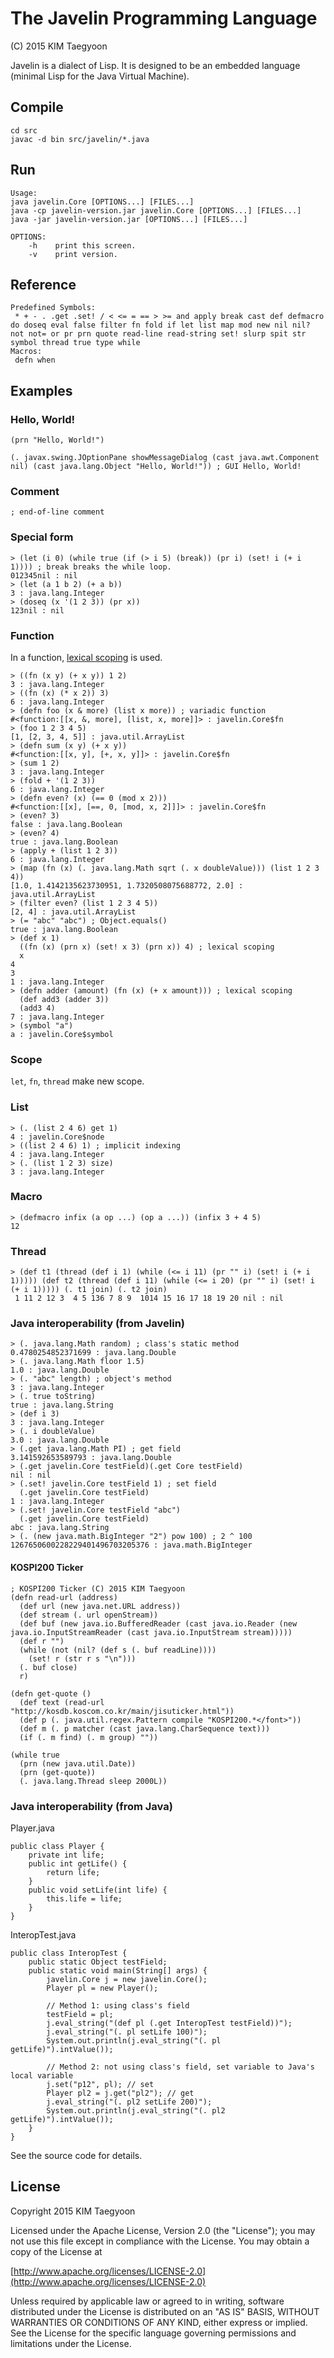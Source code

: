 # The Javelin Programming Language

(C) 2015 KIM Taegyoon

Javelin is a dialect of Lisp. It is designed to be an embedded language (minimal Lisp for the Java Virtual Machine).

## Compile ##
```
cd src
javac -d bin src/javelin/*.java
```

## Run ##
```
Usage:
java javelin.Core [OPTIONS...] [FILES...]
java -cp javelin-version.jar javelin.Core [OPTIONS...] [FILES...]
java -jar javelin-version.jar [OPTIONS...] [FILES...]

OPTIONS:
    -h    print this screen.
    -v    print version.
```

## Reference ##
```
Predefined Symbols:
 * + - . .get .set! / < <= = == > >= and apply break cast def defmacro do doseq eval false filter fn fold if let list map mod new nil nil? not not= or pr prn quote read-line read-string set! slurp spit str symbol thread true type while
Macros:
 defn when
```

## Examples ##
### Hello, World! ###
```
(prn "Hello, World!")
```

```
(. javax.swing.JOptionPane showMessageDialog (cast java.awt.Component nil) (cast java.lang.Object "Hello, World!")) ; GUI Hello, World!
```

### Comment ###
```
; end-of-line comment
```

### Special form ###
```
> (let (i 0) (while true (if (> i 5) (break)) (pr i) (set! i (+ i 1)))) ; break breaks the while loop.
012345nil : nil
> (let (a 1 b 2) (+ a b))
3 : java.lang.Integer
> (doseq (x '(1 2 3)) (pr x))
123nil : nil
```

### Function ###

In a function, [lexical scoping](http://en.wikipedia.org/wiki/Lexical_scoping#Lexical_scoping) is used.

```
> ((fn (x y) (+ x y)) 1 2)
3 : java.lang.Integer
> ((fn (x) (* x 2)) 3)
6 : java.lang.Integer
> (defn foo (x & more) (list x more)) ; variadic function
#<function:[[x, &, more], [list, x, more]]> : javelin.Core$fn
> (foo 1 2 3 4 5)
[1, [2, 3, 4, 5]] : java.util.ArrayList
> (defn sum (x y) (+ x y))
#<function:[[x, y], [+, x, y]]> : javelin.Core$fn
> (sum 1 2)
3 : java.lang.Integer
> (fold + '(1 2 3))
6 : java.lang.Integer
> (defn even? (x) (== 0 (mod x 2)))
#<function:[[x], [==, 0, [mod, x, 2]]]> : javelin.Core$fn
> (even? 3)
false : java.lang.Boolean
> (even? 4)
true : java.lang.Boolean
> (apply + (list 1 2 3))
6 : java.lang.Integer
> (map (fn (x) (. java.lang.Math sqrt (. x doubleValue))) (list 1 2 3 4))
[1.0, 1.4142135623730951, 1.7320508075688772, 2.0] : java.util.ArrayList
> (filter even? (list 1 2 3 4 5))
[2, 4] : java.util.ArrayList
> (= "abc" "abc") ; Object.equals()
true : java.lang.Boolean
> (def x 1)
  ((fn (x) (prn x) (set! x 3) (prn x)) 4) ; lexical scoping
  x
4
3
1 : java.lang.Integer
> (defn adder (amount) (fn (x) (+ x amount))) ; lexical scoping
  (def add3 (adder 3))
  (add3 4)
7 : java.lang.Integer
> (symbol "a")
a : javelin.Core$symbol
```

### Scope ###
`let`, `fn`, `thread` make new scope.

### List ###
```
> (. (list 2 4 6) get 1)
4 : javelin.Core$node
> ((list 2 4 6) 1) ; implicit indexing
4 : java.lang.Integer
> (. (list 1 2 3) size)
3 : java.lang.Integer
```

### Macro ###
```
> (defmacro infix (a op ...) (op a ...)) (infix 3 + 4 5)
12
```

### Thread ###
```
> (def t1 (thread (def i 1) (while (<= i 11) (pr "" i) (set! i (+ i 1))))) (def t2 (thread (def i 11) (while (<= i 20) (pr "" i) (set! i (+ i 1))))) (. t1 join) (. t2 join)
 1 11 2 12 3  4 5 136 7 8 9  1014 15 16 17 18 19 20 nil : nil
```

### Java interoperability (from Javelin) ###
```
> (. java.lang.Math random) ; class's static method
0.4780254852371699 : java.lang.Double
> (. java.lang.Math floor 1.5)
1.0 : java.lang.Double
> (. "abc" length) ; object's method
3 : java.lang.Integer
> (. true toString)
true : java.lang.String
> (def i 3)
3 : java.lang.Integer
> (. i doubleValue)
3.0 : java.lang.Double
> (.get java.lang.Math PI) ; get field
3.141592653589793 : java.lang.Double
> (.get javelin.Core testField)(.get Core testField)
nil : nil
> (.set! javelin.Core testField 1) ; set field
  (.get javelin.Core testField)
1 : java.lang.Integer
> (.set! javelin.Core testField "abc")
  (.get javelin.Core testField)
abc : java.lang.String
> (. (new java.math.BigInteger "2") pow 100) ; 2 ^ 100
1267650600228229401496703205376 : java.math.BigInteger
```

#### KOSPI200 Ticker
```
; KOSPI200 Ticker (C) 2015 KIM Taegyoon
(defn read-url (address)
  (def url (new java.net.URL address))
  (def stream (. url openStream))
  (def buf (new java.io.BufferedReader (cast java.io.Reader (new java.io.InputStreamReader (cast java.io.InputStream stream)))))
  (def r "")
  (while (not (nil? (def s (. buf readLine))))
    (set! r (str r s "\n")))
  (. buf close)
  r)

(defn get-quote ()
  (def text (read-url "http://kosdb.koscom.co.kr/main/jisuticker.html"))
  (def p (. java.util.regex.Pattern compile "KOSPI200.*</font>"))
  (def m (. p matcher (cast java.lang.CharSequence text)))
  (if (. m find) (. m group) ""))

(while true
  (prn (new java.util.Date))
  (prn (get-quote))
  (. java.lang.Thread sleep 2000L))
```

### Java interoperability (from Java) ###
Player.java
```
public class Player {
    private int life;
    public int getLife() {
        return life;
    }
    public void setLife(int life) {
        this.life = life;
    }
}
```

InteropTest.java
```
public class InteropTest {
    public static Object testField;
    public static void main(String[] args) {
        javelin.Core j = new javelin.Core();
        Player pl = new Player();

        // Method 1: using class's field
        testField = pl;
        j.eval_string("(def pl (.get InteropTest testField))");
        j.eval_string("(. pl setLife 100)");
        System.out.println(j.eval_string("(. pl getLife)").intValue());

        // Method 2: not using class's field, set variable to Java's local variable
		j.set("p12", pl); // set
		Player pl2 = j.get("pl2"); // get
        j.eval_string("(. pl2 setLife 200)");
        System.out.println(j.eval_string("(. pl2 getLife)").intValue());
    }
}

```

See the source code for details.

## License ##

   Copyright 2015 KIM Taegyoon

   Licensed under the Apache License, Version 2.0 (the "License");
   you may not use this file except in compliance with the License.
   You may obtain a copy of the License at

   [http://www.apache.org/licenses/LICENSE-2.0](http://www.apache.org/licenses/LICENSE-2.0)

   Unless required by applicable law or agreed to in writing, software
   distributed under the License is distributed on an "AS IS" BASIS,
   WITHOUT WARRANTIES OR CONDITIONS OF ANY KIND, either express or implied.
   See the License for the specific language governing permissions and
   limitations under the License.
